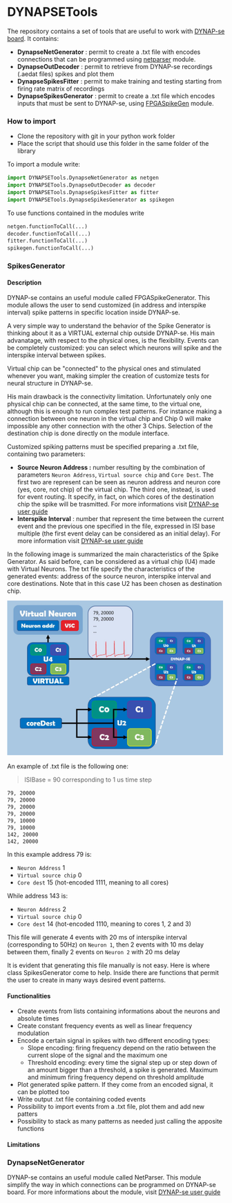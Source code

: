 # DYNAPSETools
The repository contains a set of tools that are useful to work with [DYNAP-se board](https://inilabs.com/products/dynap/).
It contains:
  * **DynapseNetGenerator** : permit to create a .txt file with encodes connections that can be programmed using [netparser](https://inilabs.com/support/hardware/user-guide-dynap-se/#h.crkj98n9ian3) module.
  * **DynapseOutDecoder** : permit to retrieve from DYNAP-se recordings (.aedat files) spikes and plot them
  * **DynapseSpikesFitter** : permit to make training and testing starting from firing rate matrix of recordings
  * **DynapseSpikesGenerator** : permit to create a .txt file which encodes inputs that must be sent to DYNAP-se, using [FPGASpikeGen](https://inilabs.com/support/hardware/user-guide-dynap-se/#h.3prdeugulxol) module.
### How to import
* Clone the repository with git in your python work folder
* Place the script that should use this folder in the same folder of the library

To import a module write:
```python
import DYNAPSETools.DynapseNetGenerator as netgen
import DYNAPSETools.DynapseOutDecoder as decoder
import DYNAPSETools.DynapseSpikesFitter as fitter
import DYNAPSETools.DynapseSpikesGenerator as spikegen
```
To use functions contained in the modules write
```python
netgen.functionToCall(...)
decoder.functionToCall(...)
fitter.functionToCall(...)
spikegen.functionToCall(...)
```

### SpikesGenerator
#### Description
DYNAP-se contains an useful module called FPGASpikeGenerator. This module allows the user to send customized (in address and interspike interval) spike patterns in specific location inside DYNAP-se.

A very simple way to understand the behavior of the Spike Generator is thinking about it as a VIRTUAL external chip outside DYNAP-se.
His main advanatage, with respect to the physical ones, is the flexibility. Events can be completely customized: you can select which neurons will spike and the interspike interval between spikes.

Virtual chip can be "connected" to the physical ones and stimulated whenever you want, making simpler the creation of customize tests for neural structure in DYNAP-se.

His main drawback is the connectivity limitation. Unfortunately only one physical chip can be connected, at the same time, to the virtual one, although this is enough to run complex test patterns.
For instance making a connection between one neuron in the virtual chip and Chip 0 will make impossible any other connection with the other 3 Chips.
Selection of the destination chip is done directly on the module interface.

Customized spiking patterns must be specified preparing a .txt file, containing two parameters:
 * **Source Neuron Address :**  number resulting by the combination of parameters `Neuron Address`, `Virtual source chip` and `Core Dest`. The first two are represent can be seen as neuron address and neuron core (yes, core, not chip) of the virtual chip. The third one, instead, is used for event routing. It specify, in fact, on which cores of the destination chip the spike will be trasmitted. For more informations visit [DYNAP-se user guide](https://inilabs.com/support/hardware/user-guide-dynap-se/#h.3prdeugulxol)
 * **Interspike Interval** : number that represent the time between the current event and the previous one specified in the file, expressed in ISI base multiple (the first event delay can be considered as an initial delay). For more information visit [DYNAP-se user guide](https://inilabs.com/support/hardware/user-guide-dynap-se/#h.3prdeugulxol)

In the following image is summarized the main characteristics of the Spike Generator. As said before, can be considered as a virtual chip (U4) made with Virtual Neurons. The txt file specify the characteristics of the generated events: address of the source neuron, interspike interval and core destinations. Note that in this case U2 has been chosen as destination chip.


<img src="./docs/images/spikeGen.jpg" width="500px"  />

An example of .txt file is the following one:

> ISIBase = 90 corresponding to 1 us time step
```
79, 20000
79, 20000
79, 20000
79, 20000
79, 10000
79, 10000
142, 20000
142, 20000
```
In this example address 79 is:
* `Neuron Address` 1
* `Virtual source chip` 0
* `Core dest` 15 (hot-encoded 1111, meaning to all cores)

While address 143 is:
* `Neuron Address` 2
* `Virtual source chip` 0
* `Core dest` 14 (hot-encoded 1110, meaning to cores 1, 2 and 3)

This file will generate 4 events with 20 ms of interspike interval (corresponding to 50Hz) on `Neuron 1`, then 2 events with 10 ms delay between them, finally 2 events on `Neuron 2` with 20 ms delay

It is evident that generating this file manually is not easy. Here is where class SpikesGenerator come to help. Inside there are functions that permit the user to create in many ways desired event patterns.
#### Functionalities
* Create events from lists containing informations about the neurons and absolute times
* Create constant frequency events as well as linear frequency modulation
* Encode a certain signal in spikes with two different encoding types:
  * Slope encoding: firing frequency depend on the ratio between the current slope of the signal and the maximum one
  * Threshold encoding: every time the signal step up or step down of an amount bigger than a threshold, a spike is generated. Maximum and minimum firing frequency depend on threshold amplitude
* Plot generated spike pattern. If they come from an encoded signal, it can be plotted too
* Write output .txt file containing coded events
* Possibility to import events from a .txt file, plot them and add new patters
* Possibility to stack as many patterns as needed just calling the apposite functions
#### Limitations

### DynapseNetGenerator
DYNAP-se contains an useful module called NetParser. This module simplify the way in which connections can be programmed on DYNAP-se board. For more informations about the module, visit [DYNAP-se user guide](https://inilabs.com/support/hardware/user-guide-dynap-se/#h.crkj98n9ian3)
